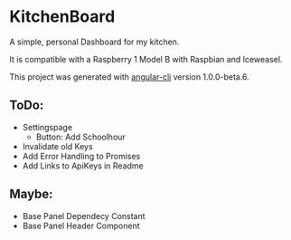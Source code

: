 # KitchenBoard

A simple, personal Dashboard for my kitchen.

It is compatible with a Raspberry 1 Model B with Raspbian and Iceweasel.

This project was generated with [angular-cli](https://github.com/angular/angular-cli) version 1.0.0-beta.6.

## ToDo:
- Settingspage
  - Button: Add Schoolhour
- Invalidate old Keys
- Add Error Handling to Promises
- Add Links to ApiKeys in Readme

## Maybe:
- Base Panel Dependecy Constant
- Base Panel Header Component
